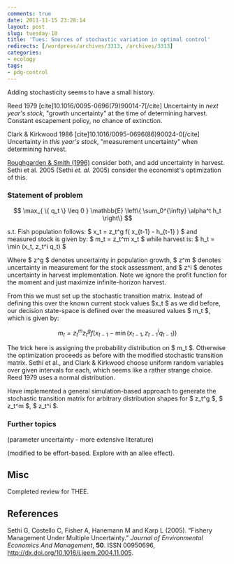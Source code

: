 ```yaml
---
comments: true
date: 2011-11-15 23:28:14
layout: post
slug: tuesday-10
title: 'Tues: Sources of stochastic variation in optimal control'
redirects: [/wordpress/archives/3313, /archives/3313]
categories:
- ecology
tags:
- pdg-control
---
```


Adding stochasticity seems to have a small history. 

Reed 1979 [cite]10.1016/0095-0696(79)90014-7[/cite] Uncertainty in _next year's stock_, "growth uncertainty" at the time of determining harvest.  Constant escapement policy, no chance of extinction.  

Clark & Kirkwood 1986 [cite]10.1016/0095-0696(86)90024-0[/cite] Uncertainty in _this year's stock_, "measurement uncertainty" when determining harvest.  

[Roughgarden & Smith (1996)](http://www.pnas.org/content/93/10/5078.short) consider both, and add uncertainty in harvest.  Sethi et al. 2005 (Sethi _et. al._ 2005) consider the economist's optimization of this.



###  Statement of problem 



$$ \max_{ \{ q_t \} \leq 0 }  \mathbb{E} \left\{ \sum_0^{\infty} \alpha^t h_t \right\}  $$

s.t. 
Fish population follows: $ x_t = z_t^g f( x_{t-1} - h_{t-1} ) $
and measured stock is given by: $ m_t = z_t^m x_t $
while harvest is: $ h_t = \min (x_t, z_t^i q_t) $

Where $ z^g $ denotes uncertainty in population growth, $ z^m $ denotes uncertainty in measurement for the stock assessment, and $ z^i $ denotes uncertainty in harvest implementation. Note we ignore the profit function for the moment and just maximize infinite-horizon harvest.

From this we must set up the stochastic transition matrix.  Instead of defining this over the known current stock values $x_t $ as we did before, our decision state-space is defined over the measured values $ m_t $, which is given by:

$$ m_t = z_t^m z_t^g f\left( x_{t-1} - \min(x_{t-1}, z_{t-1}^i q_{t-1})  \right) $$

The trick here is assigning the probability distribution on $ m_t $.  Otherwise the optimization proceeds as before with the modified stochastic transition matrix.  Sethi et al., and Clark & Kirkwood choose uniform random variables over given intervals for each, which seems like a rather strange choice.  Reed 1979 uses a normal distribution.  

Have implemented a general simulation-based approach to generate the stochastic transition matrix for arbitrary distribution shapes for $ z_t^g $, $ z_t^m $, $ z_t^i $.  




###  Further topics 



(parameter uncertainty - more extensive literature)

(modified to be effort-based. Explore with an allee effect).





##  Misc 


Completed review for THEE.

## References

<p>Sethi G, Costello C, Fisher A, Hanemann M and Karp L (2005).
&ldquo;Fishery Management Under Multiple Uncertainty.&rdquo;
<EM>Journal of Environmental Economics And Management</EM>, <B>50</B>.
ISSN 00950696, <a href="http://dx.doi.org/10.1016/j.jeem.2004.11.005">http://dx.doi.org/10.1016/j.jeem.2004.11.005</a>.
